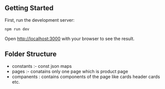 
## Getting Started

First, run the development server:

```bash
npm run dev

```

Open [http://localhost:3000](http://localhost:3000) with your browser to see the result.



## Folder Structure

- constants :- const json maps
- pages :- conatains only one page which is product page 
- companents : contains components of the page like cards header cards etc.

